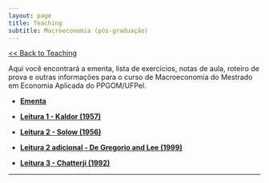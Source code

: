 ```yaml
---
layout: page
title: Teaching
subtitle: Macroeconomia (pós-graduação)
---
```


[<< Back to Teaching](/teaching)

Aqui você encontrará a ementa, lista de exercícios, notas de aula, roteiro de prova e outras informações para o curso de Macroeconomia do Mestrado em Economia Aplicada do PPGOM/UFPel.

- **[Ementa](/files/macro-ementa.pdf)**

- **[Leitura 1 - Kaldor (1957)](/files/Kaldor_1957.pdf)**

- **[Leitura 2 - Solow (1956)](/files/Solow1956.pdf)**

- **[Leitura 2 adicional - De Gregorio and Lee (1999)](/files/gregorio.pdf)**

- **[Leitura 3 - Chatterji (1992)](/files/convergence.pdf)**

---
